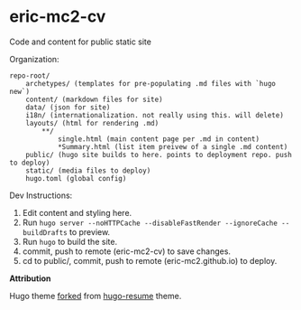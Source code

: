 # eric-mc2-cv

Code and content for public static site

Organization:
```
repo-root/
    archetypes/ (templates for pre-populating .md files with `hugo new`)
    content/ (markdown files for site)
    data/ (json for site)
    i18n/ (internationalization. not really using this. will delete)
    layouts/ (html for rendering .md)
        **/
            single.html (main content page per .md in content)
            *Summary.html (list item preivew of a single .md content)
    public/ (hugo site builds to here. points to deployment repo. push to deploy)
    static/ (media files to deploy)
    hugo.toml (global config)
```

Dev Instructions:

1. Edit content and styling here.
2. Run `hugo server --noHTTPCache --disableFastRender --ignoreCache --buildDrafts` to preview.
3. Run `hugo` to build the site.
4. commit, push to remote (eric-mc2-cv) to save changes.
5. cd to public/, commit, push to remote (eric-mc2.github.io) to deploy.

**Attribution**

Hugo theme [forked](https://github.com/eric-mc2/hugo-resume) from [hugo-resume](https://github.com/eddiewebb/hugo-resume) theme.